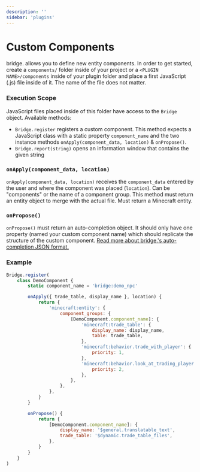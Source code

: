 ```yaml
---
description: ''
sidebar: 'plugins'
---
```


# Custom Components

bridge. allows you to define new entity components. In order to get started, create a `components/` folder inside of your project or a `<PLUGIN NAME>/components` inside of your plugin folder and place a first JavaScript (.js) file inside of it. The name of the file does not matter.

### Execution Scope

JavaScript files placed inside of this folder have access to the `Bridge` object. Available methods:

-   `Bridge.register` registers a custom component. This method expects a JavaScript class with a static property `component_name` and the two instance methods `onApply(component_data, location)` & `onPropose()`.
-   `Bridge.report(string)` opens an information window that contains the given string

### `onApply(component_data, location)`

`onApply(component_data, location)` receives the `component_data` entered by the user and where the component was placed (`location`). Can be "components" or the name of a component group. This method must return an entity object to merge with the actual file. Must return a Minecraft entity.

### `onPropose()`

`onPropose()` must return an auto-completion object. It should only have one property (named your custom component name) which should replicate the structure of the custom component. [Read more about bridge.'s auto-completion JSON format.](https://github.com/solvedDev/bridge./blob/master/plugin_docs/auto_completions/main.md)

### Example

```javascript
Bridge.register(
	class DemoComponent {
		static component_name = 'bridge:demo_npc'

		onApply({ trade_table, display_name }, location) {
			return {
				'minecraft:entity': {
					component_groups: {
						[DemoComponent.component_name]: {
							'minecraft:trade_table': {
								display_name: display_name,
								table: trade_table,
							},
							'minecraft:behavior.trade_with_player': {
								priority: 1,
							},
							'minecraft:behavior.look_at_trading_player': {
								priority: 2,
							},
						},
					},
				},
			}
		}

		onPropose() {
			return {
				[DemoComponent.component_name]: {
					display_name: '$general.translatable_text',
					trade_table: '$dynamic.trade_table_files',
				},
			}
		}
	}
)
```
